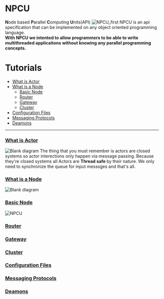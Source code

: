 # NPCU
**N**ode based **P**arallel **C**omputing **U**nits(API)
![NPCU_first](https://user-images.githubusercontent.com/22853419/125204863-fb544b80-e287-11eb-9f81-7a90bd5c56ca.png)
NPCU is an api specification that can be implemented on any object oriented programming language.<br>
**With NPCU we intented to allow programmers to be able to write multithreaded applicaitons without knowing any parallel programming concepts.**

Tutorials
=============================
- [What is Actor](#what-is-actor)
- [What is a Node](#what-is-a-node)
    - [Basic Node](#basic-node)
    - [Router](#router)
    - [Gateway](#gateway)
    - [Cluster](#cluster)
- [Configuration Files](#configuration-files)
- [Messaging Protocols](#messaging-protocols)
- [Deamons](#deamons)
 ----------------------------------

### [What is Actor](#what-is-actor)
![Blank diagram](https://user-images.githubusercontent.com/22853419/125189347-53675f80-e240-11eb-94bd-a298174fdcf7.png)
The thing that you must remember is actors are closed systems so actor interections only happen via message passing. Because they're closed systems all Actors are <b>Thread safe </b> by their nature. We only need to synchronize the queue for input messsges and that's all. 
### [What is a Node](#what-is-a-node)
![Blank diagram](https://user-images.githubusercontent.com/22853419/125190243-d7bbe180-e244-11eb-901f-37f8782c9326.png)

### [Basic Node](#basic-node)
![NPCU](https://user-images.githubusercontent.com/22853419/125205520-4b80dd00-e28b-11eb-9ec6-833ffa57f7ec.png)

### [Router](#router)
### [Gateway](#gateway)
### [Cluster](#cluster) 
### [Configuration Files](#configuration-files)
### [Messaging Protocols](#messaging-protocols)
### [Deamons](#deamons)
